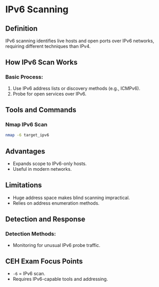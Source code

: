 # IPv6 Scanning

## Definition

IPv6 scanning identifies live hosts and open ports over IPv6 networks, requiring different techniques than IPv4.

## How IPv6 Scan Works

### Basic Process:
1. Use IPv6 address lists or discovery methods (e.g., ICMPv6).
2. Probe for open services over IPv6.

## Tools and Commands

### Nmap IPv6 Scan
```bash
nmap -6 target_ipv6
```

## Advantages
- Expands scope to IPv6-only hosts.
- Useful in modern networks.

## Limitations
- Huge address space makes blind scanning impractical.
- Relies on address enumeration methods.

## Detection and Response

### Detection Methods:
- Monitoring for unusual IPv6 probe traffic.

## CEH Exam Focus Points
- `-6` = IPv6 scan.
- Requires IPv6-capable tools and addressing.
